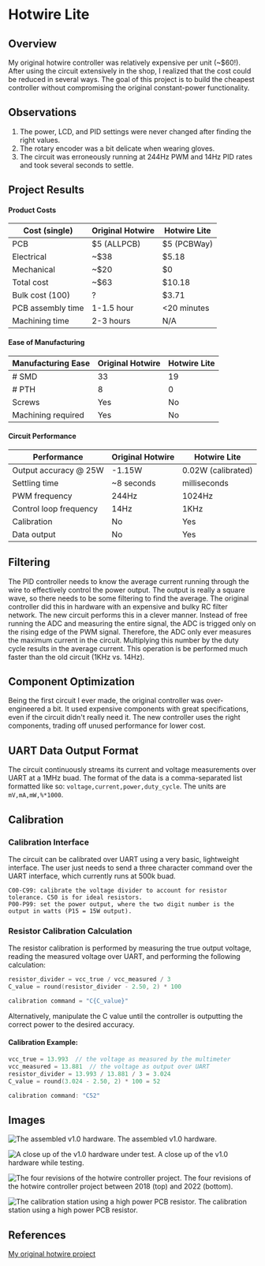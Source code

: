 # Hotwire Lite
## Overview
My original hotwire controller was relatively expensive per unit (~$60!).
After using the circuit extensively in the shop, I realized that the cost
could be reduced in several ways. The goal of this project is to build
the cheapest controller without compromising the original constant-power
functionality.

## Observations
1. The power, LCD, and PID settings were never changed after finding the
right values.
2. The rotary encoder was a bit delicate when wearing gloves.
3. The circuit was erroneously running at 244Hz PWM and 14Hz PID rates and took several seconds to settle.

## Project Results
#### Product Costs
| Cost (single)     | Original Hotwire | Hotwire Lite |
|-------------------|------------------|--------------|
| PCB               | $5 (ALLPCB)      | $5 (PCBWay)  |
| Electrical        | ~$38             | $5.18        |
| Mechanical        | ~$20             | $0           |
| Total cost        | ~$63             | $10.18       |
| Bulk cost  (100)  | ?                | $3.71        |
| PCB assembly time | 1-1.5 hour       | <20 minutes  |
| Machining time    | 2-3 hours        | N/A          |

#### Ease of Manufacturing
| Manufacturing Ease | Original Hotwire | Hotwire Lite |
|--------------------|------------------|--------------|
| # SMD              | 33               | 19           |
| # PTH              | 8                | 0            |
| Screws             | Yes              | No           |
| Machining required | Yes              | No           |

#### Circuit Performance
| Performance            | Original Hotwire | Hotwire Lite       |
|------------------------|------------------|--------------------|
| Output accuracy @ 25W  | -1.15W           | 0.02W (calibrated) |
| Settling time          | ~8 seconds       | milliseconds       |
| PWM frequency          | 244Hz            | 1024Hz             |
| Control loop frequency | 14Hz             | 1KHz               |
| Calibration            | No               | Yes                |
| Data output            | No               | Yes                |

## Filtering
The PID controller needs to know the average current running through the
wire to effectively control the power output. The output is really a square
wave, so there needs to be some filtering to find the average. The original
controller did this in hardware with an expensive and bulky RC filter network.
The new circuit performs this in a clever manner. Instead of free running the ADC
and measuring the entire signal, the ADC is trigged only on the rising edge of the 
PWM signal. Therefore, the ADC only ever measures the maximum current in the circuit.
Multiplying this number by the duty cycle results in the average current. 
This operation is be performed much faster than the old circuit (1KHz vs. 14Hz).

## Component Optimization
Being the first circuit I ever made, the original controller was
over-engineered a bit. It used expensive components with great specifications,
even if the circuit didn't really need it. The new controller uses the
right components, trading off unused performance for lower cost.

## UART Data Output Format
The circuit continuously streams its current and voltage measurements over UART at a 1MHz buad. 
The format of the data is a comma-separated list formatted like so: `voltage,current,power,duty_cycle`.
The units are `mV,mA,mW,%*1000`.

## Calibration 
### Calibration Interface
The circuit can be calibrated over UART using a very basic, lightweight interface. The user just needs
to send a three character command over the UART interface, which currently runs at 500k buad.

```
C00-C99: calibrate the voltage divider to account for resistor tolerance. C50 is for ideal resistors.
P00-P99: set the power output, where the two digit number is the output in watts (P15 = 15W output).
```
### Resistor Calibration Calculation
The resistor calibration is performed by measuring the true output voltage, reading the measured voltage over UART,
and performing the following calculation:

```c
resistor_divider = vcc_true / vcc_measured / 3
C_value = round(resistor_divider - 2.50, 2) * 100

calibration command = "C{C_value}"
```

Alternatively, manipulate the C value until the controller is outputting the correct power
to the desired accuracy.

#### Calibration Example:
```c
vcc_true = 13.993  // the voltage as measured by the multimeter
vcc_measured = 13.881  // the voltage as output over UART
resistor_divider = 13.993 / 13.881 / 3 = 3.024
C_value = round(3.024 - 2.50, 2) * 100 = 52

calibration command: "C52"
```
## Images
![The assembled v1.0 hardware.](https://i.imgur.com/zvXHNeN.jpg)
The assembled v1.0 hardware.

![A close up of the v1.0 hardware under test.](https://i.imgur.com/tFVCLMT.jpg)
A close up of the v1.0 hardware while testing.

![The four revisions of the hotwire controller project.](https://i.imgur.com/LIb4eDc.jpg)
The four revisions of the hotwire controller project between 2018 (top) and 2022 (bottom).

![The calibration station using a high power PCB resistor.](https://i.imgur.com/TFHVM7W.jpg)
The calibration station using a high power PCB resistor.

## References
[My original hotwire project](https://github.com/rleonard21/hotwire-controller)
